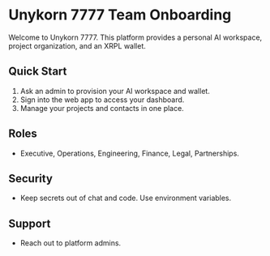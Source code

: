 # Unykorn 7777 Team Onboarding

Welcome to Unykorn 7777. This platform provides a personal AI workspace, project organization, and an XRPL wallet.

## Quick Start
1. Ask an admin to provision your AI workspace and wallet.
2. Sign into the web app to access your dashboard.
3. Manage your projects and contacts in one place.

## Roles
- Executive, Operations, Engineering, Finance, Legal, Partnerships.

## Security
- Keep secrets out of chat and code. Use environment variables.

## Support
- Reach out to platform admins.
